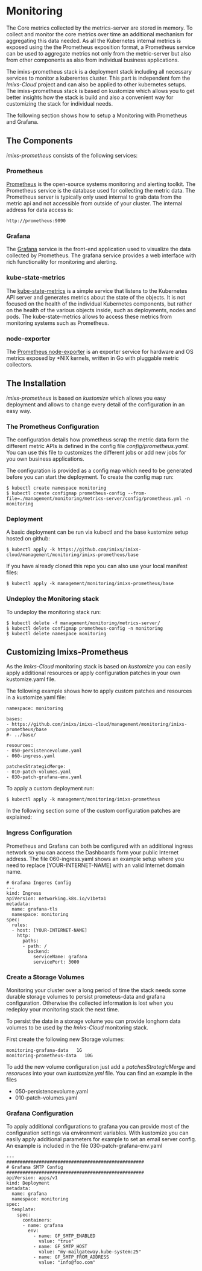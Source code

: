 # Monitoring

The Core metrics collected by the metrics-server are stored in memory. To collect and monitor the core metrics over time an additional mechanism for aggregating this data needed. As all the Kubernetes internal metrics is exposed using the the Prometheus exposition format, a Prometheus service can be used to aggregate metrics not only from the metric-server but also from other components as also from individual business applications. 

The imixs-prometheus stack is a deployment stack including all necessary services to monitor a kuberentes cluster. This part is independent fom the *Imixs-Cloud* project and can also be applied to other kubernetes setups. The imixs-prometheus stack is based on kustomize which allows you to get better insights how the stack is build and also a convenient way for customizing the stack for individual needs. 

The following section shows how to setup a Monitoring with Prometheus and Grafana.


## The Components

*imixs-prometheus* consists of the following services:

### Prometheus

[Prometheus](https://prometheus.io/) is the open-source systems monitoring and alerting toolkit. 
The Prometheus service is the database used for collecting the metric data. The Prometheus server is typically only used internal to grab data from the metric api and not accessible from outside of your cluster. The internal address for data access is:

	http://prometheus:9090


### Grafana

The [Grafana](https://grafana.com/) service is the front-end application used to visualize the data collected by Prometheus. 
The grafana service provides a web interface with rich functionality for monitoring and alerting. 


### kube-state-metrics

The [kube-state-metrics](https://github.com/kubernetes/kube-state-metrics) is a simple service that listens to the Kubernetes API server and generates metrics about the state of the objects. It is not focused on the health of the individual Kubernetes components, but rather on the health of the various objects inside, such as deployments, nodes and pods. The kube-state-metrics allows to access these metrics from monitoring systems such as Prometheus.

### node-exporter

The [Prometheus node-exporter](https://github.com/prometheus/node_exporter) is an exporter service for hardware and OS metrics exposed by *NIX kernels, written in Go with pluggable metric collectors.


## The Installation

*imixs-prometheus* is based on *kustomize* which allows you easy deployment and allows to change every detail of the configuration in an easy way.

### The Prometheus Configuration

The configuration details how prometheus scrap the metric data form the different metric APIs is defined in the config file *config/prometheus.yaml*. You can use this file to customizes the different jobs or add new jobs for you own business applications. 

The configuration is provided as a config map which need to be generated before you can start the deployment. To create the config map run:

	$ kubectl create namespace monitoring
	$ kubectl create configmap prometheus-config --from-file=./management/monitoring/metrics-server/config/prometheus.yml -n monitoring



### Deployment

	
A basic deployment can be run via kubectl and the base kustomize setup hosted on github:

	$ kubectl apply -k https://github.com/imixs/imixs-cloud/management/monitoring/imixs-prometheus/base

If you have already cloned this repo you can also use your local manifest files:
	
	$ kubectl apply -k management/monitoring/imixs-prometheus/base
	

### Undeploy the Monitoring stack

To undeploy the monitoring stack run:


	$ kubectl delete -f management/monitoring/metrics-server/
	$ kubectl delete configmap prometheus-config -n monitoring
	$ kubectl delete namespace monitoring
	

## Customizing Imixs-Prometheus

As the *Imixs-Cloud* monitoring stack is based on *kustomize* you can easily apply additional resources or apply configuration patches in your own kustomize.yaml file. 

The following example shows how to apply custom patches and resources in a kustomize.yaml file:

	namespace: monitoring
	
	bases:
	- https://github.com/imixs/imixs-cloud/management/monitoring/imixs-prometheus/base
	#- ../base/
	
	resources:
	- 050-persistencevolume.yaml
	- 060-ingress.yaml
	
	patchesStrategicMerge:
	- 010-patch-volumes.yaml
	- 030-patch-grafana-env.yaml


To apply a custom deployment run:

	$ kubectl apply -k management/monitoring/imixs-prometheus
	
In the following section some of the custom configuration patches are explained:


### Ingress Configuration

Prometheus and Grafana can both be configured with an additional ingress network so you can access the Dashboards  form your public Internet address. The file 060-ingress.yaml shows an example setup where you need to replace [YOUR-INTERNET-NAME] with an valid Internet domain name. 	

	# Grafana Ingeres Config
	---
	kind: Ingress
	apiVersion: networking.k8s.io/v1beta1
	metadata:
	  name: grafana-tls
	  namespace: monitoring
	spec:
	  rules:
	  - host: [YOUR-INTERNET-NAME]
	    http:
	      paths:
	      - path: /
	        backend:
	          serviceName: grafana
	          servicePort: 3000
	
### Create a Storage Volumes

Monitoring your cluster over a long period of time the stack needs some durable storage volumes to persist prometeus-data and grafana configuration. Otherwise the collected information is lost when you redeploy your monitoring stack the next time. 

To persist the data in a storage volume you can provide longhorn data volumes to be used by the *Imixs-Cloud* monitoring stack.

First create the following new Storage volumes:

	monitoring-grafana-data   1G
	monitoring-prometheus-data   10G

To add the new volume configuration just add a *patchesStrategicMerge* and *resoruces* into your own *kustomize.yml* file. You can find an example in the files

 - 050-persistencevolume.yaml
 - 010-patch-volumes.yaml


### Grafana Configuration

To apply additional configurations to grafana you can provide most of the configuration settings via environment variables. With kustomize you can easily apply additional parameters for example to set an email server config. An example is included in the file 030-patch-grafana-env.yaml


	---
	###################################################
	# Grafana SMTP Config
	###################################################
	apiVersion: apps/v1
	kind: Deployment
	metadata:
	  name: grafana
	  namespace: monitoring
	spec:
	  template:
	    spec:
	      containers:
	      - name: grafana
	        env:
	          - name: GF_SMTP_ENABLED
	            value: "true"
	          - name: GF_SMTP_HOST
	            value: "my-mailgateway.kube-system:25"
	          - name: GF_SMTP_FROM_ADDRESS
	            value: "info@foo.com"
            
 